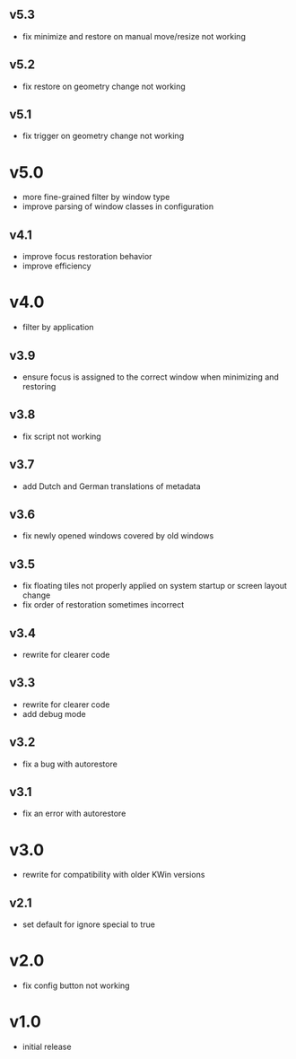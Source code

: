 ## v5.3

- fix minimize and restore on manual move/resize not working

## v5.2

- fix restore on geometry change not working

## v5.1

- fix trigger on geometry change not working

# v5.0

- more fine-grained filter by window type
- improve parsing of window classes in configuration

## v4.1

- improve focus restoration behavior
- improve efficiency

# v4.0

- filter by application

## v3.9

- ensure focus is assigned to the correct window when minimizing and restoring

## v3.8

- fix script not working

## v3.7

- add Dutch and German translations of metadata

## v3.6

- fix newly opened windows covered by old windows

## v3.5

- fix floating tiles not properly applied on system startup or screen layout change
- fix order of restoration sometimes incorrect

## v3.4

- rewrite for clearer code

## v3.3

- rewrite for clearer code
- add debug mode

## v3.2

- fix a bug with autorestore

## v3.1

- fix an error with autorestore

# v3.0

- rewrite for compatibility with older KWin versions

## v2.1

- set default for ignore special to true

# v2.0

- fix config button not working

# v1.0

- initial release
